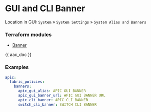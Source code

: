# GUI and CLI Banner

Location in GUI:
`System` » `System Settings` » `System Alias and Banners`

### Terraform modules

* [Banner](https://registry.terraform.io/modules/netascode/banner/aci/latest)

{{ aac_doc }}

### Examples

```yaml
apic:
  fabric_policies:
    banners:
      apic_gui_alias: APIC GUI BANNER
      apic_gui_banner_url: APIC GUI BANNER URL
      apic_cli_banner: APIC CLI BANNER
      switch_cli_banner: SWITCH CLI BANNER
```
